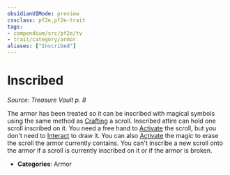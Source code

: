 ```yaml
---
obsidianUIMode: preview
cssclass: pf2e,pf2e-trait
tags:
- compendium/src/pf2e/tv
- trait/category/armor
aliases: ["Inscribed"]
---
```

# Inscribed  
*Source: Treasure Vault p. 8*  

The armor has been treated so it can be inscribed with magical symbols using the same method as [Crafting](craft.md) a scroll. Inscribed attire can hold one scroll inscribed on it. You need a free hand to [Activate](activate-an-item.md) the scroll, but you don't need to [Interact](interact.md) to draw it. You can also [Activate](activate-an-item.md) the magic to erase the scroll the armor currently contains. You can't inscribe a new scroll onto the armor if a scroll is currently inscribed on it or if the armor is broken.

- **Categories**: Armor